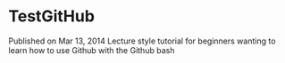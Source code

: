 TestGitHub
=======================

Published on Mar 13, 2014
Lecture style tutorial for beginners wanting to learn how to use Github with the Github bash